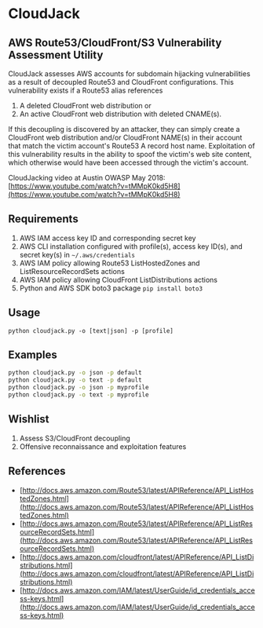 # CloudJack

## AWS Route53/CloudFront/S3 Vulnerability Assessment Utility

CloudJack assesses AWS accounts for subdomain hijacking vulnerabilities as a result of
decoupled Route53 and CloudFront configurations. This vulnerability exists if a Route53
alias references

1. A deleted CloudFront web distribution or
2. An active CloudFront web distribution with deleted CNAME(s).

If this decoupling is discovered by an attacker, they can simply create a CloudFront
web distribution and/or CloudFront NAME(s) in their account that match the victim
account's Route53 A record host name. Exploitation of this vulnerability results in
the ability to spoof the victim's web site content, which otherwise would have been
accessed through the victim's account.

CloudJacking video at Austin OWASP May 2018: [https://www.youtube.com/watch?v=tMMpK0kd5H8](https://www.youtube.com/watch?v=tMMpK0kd5H8)

## Requirements

1. AWS IAM access key ID and corresponding secret key
2. AWS CLI installation configured with profile(s), access key ID(s), and secret key(s) in `~/.aws/credentials`
3. AWS IAM policy allowing Route53 ListHostedZones and ListResourceRecordSets actions
4. AWS IAM policy allowing CloudFront ListDistributions actions
5. Python and AWS SDK boto3 package `pip install boto3`

## Usage

`python cloudjack.py -o [text|json] -p [profile]`

## Examples

```sh
python cloudjack.py -o json -p default
python cloudjack.py -o text -p default
python cloudjack.py -o json -p myprofile
python cloudjack.py -o text -p myprofile
```

## Wishlist

1. Assess S3/CloudFront decoupling
2. Offensive reconnaissance and exploitation features

## References

- [http://docs.aws.amazon.com/Route53/latest/APIReference/API_ListHostedZones.html](http://docs.aws.amazon.com/Route53/latest/APIReference/API_ListHostedZones.html)
- [http://docs.aws.amazon.com/Route53/latest/APIReference/API_ListResourceRecordSets.html](http://docs.aws.amazon.com/Route53/latest/APIReference/API_ListResourceRecordSets.html)
- [http://docs.aws.amazon.com/cloudfront/latest/APIReference/API_ListDistributions.html](http://docs.aws.amazon.com/cloudfront/latest/APIReference/API_ListDistributions.html)
- [http://docs.aws.amazon.com/IAM/latest/UserGuide/id_credentials_access-keys.html](http://docs.aws.amazon.com/IAM/latest/UserGuide/id_credentials_access-keys.html)
